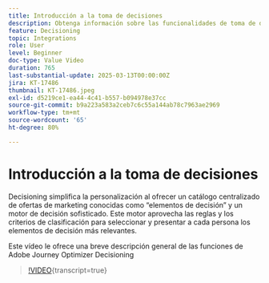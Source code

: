 ```yaml
---
title: Introducción a la toma de decisiones
description: Obtenga información sobre las funcionalidades de toma de decisiones en Journey Optimizer.
feature: Decisioning
topic: Integrations
role: User
level: Beginner
doc-type: Value Video
duration: 765
last-substantial-update: 2025-03-13T00:00:00Z
jira: KT-17486
thumbnail: KT-17486.jpeg
exl-id: d5219ce1-ea44-4c41-b557-b094978e37cc
source-git-commit: b9a223a583a2ceb7c6c55a144ab78c7963ae2969
workflow-type: tm+mt
source-wordcount: '65'
ht-degree: 80%

---
```


# Introducción a la toma de decisiones

Decisioning simplifica la personalización al ofrecer un catálogo centralizado de ofertas de marketing conocidas como “elementos de decisión” y un motor de decisión sofisticado. Este motor aprovecha las reglas y los criterios de clasificación para seleccionar y presentar a cada persona los elementos de decisión más relevantes.

Este vídeo le ofrece una breve descripción general de las funciones de Adobe Journey Optimizer Decisioning

>[!VIDEO](https://video.tv.adobe.com/v/3451101?quality=12&learn=on){transcript=true}
